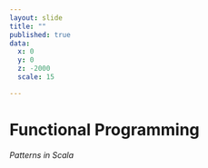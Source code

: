 ```yaml
---
layout: slide
title: ""
published: true
data:
  x: 0
  y: 0
  z: -2000
  scale: 15

---
```


# Functional Programming #
_Patterns in Scala_
